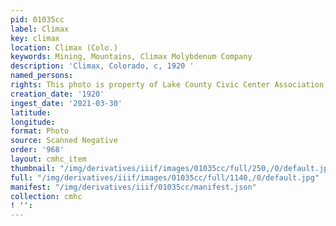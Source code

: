 ```yaml
---
pid: 01035cc
label: Climax
key: climax
location: Climax (Colo.)
keywords: Mining, Mountains, Climax Molybdenum Company
description: 'Climax, Colorado, c, 1920 '
named_persons: 
rights: This photo is property of Lake County Civic Center Association.
creation_date: '1920'
ingest_date: '2021-03-30'
latitude: 
longitude: 
format: Photo
source: Scanned Negative
order: '968'
layout: cmhc_item
thumbnail: "/img/derivatives/iiif/images/01035cc/full/250,/0/default.jpg"
full: "/img/derivatives/iiif/images/01035cc/full/1140,/0/default.jpg"
manifest: "/img/derivatives/iiif/01035cc/manifest.json"
collection: cmhc
! '': 
---
```

